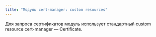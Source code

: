 ```yaml
---
title: "Модуль cert-manager: custom resources"
---
```


Для запроса сертификатов модуль использует стандартный custom resource cert-manager — Certificate.

